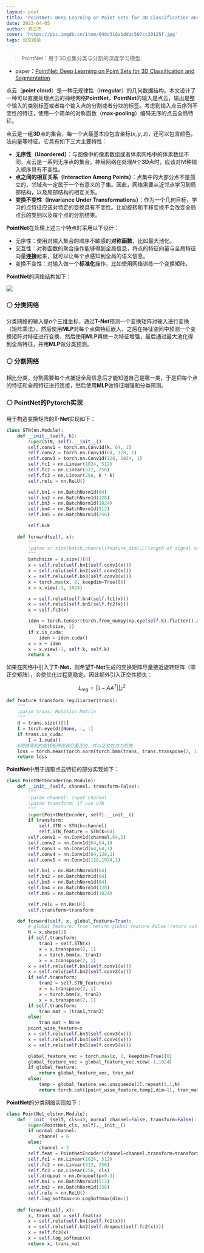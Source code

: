 ```yaml
---
layout: post
title: 'PointNet: Deep Learning on Point Sets for 3D Classification and Segmentation'
date: 2023-04-05
author: 郑之杰
cover: 'https://pic.imgdb.cn/item/649d316a1ddac507cc30125f.jpg'
tags: 论文阅读
---
```


> PointNet：用于3D点集分类与分割的深度学习模型.

- paper：[PointNet: Deep Learning on Point Sets for 3D Classification and Segmentation](https://arxiv.org/abs/1612.00593)

点云（**point cloud**）是一种无规律性（**irregular**）的几何数据结构。本文设计了一种可以直接处理点云的神经网络**PointNet**，**PointNet**的输入是点云，输出是整个输入的类别标签或者每个输入点的分割或者分块的标签。考虑到输入点云序列不变性的特征，使用一个简单的对称函数（**max-pooling**）编码无序的点云全局特征。

点云是一组**3D**点的集合，每一个点最基本应包含坐标$(x,y,z)$，还可以包含颜色，法向量等特征。它具有如下三大主要特性：
- **无序性（Unordered）**：与图像中的像素数组或者体素网格中的体素数组不同，点云是一系列无序点的集合。神经网络在处理$N$个**3D**点时，应该对$N!$种输入顺序具有不变性。
- **点之间的相互关系（Interaction Among Points）**：点集中的大部分点不是孤立的，邻域点一定属于一个有意义的子集。因此，网络需要从近邻点学习到局部结构，以及局部结构的相互关系。
- **变换不变性（Invariance Under Transformations）**：作为一个几何目标，学习的点特征应该对特定的变换具有不变性。比如旋转和平移变换不会改变全局点云的类别以及每个点的分割结果。

**PointNet**在处理上述三个特点时采用以下设计：
- 无序性：使用对输入集合的顺序不敏感的**对称函数**，比如最大池化。
- 交互性：对称函数的聚合操作能够得到全局信息，将点的特征向量与全局特征向量**连接**起来，就可以让每个点感知到全局的语义信息。
- 变换不变性：对输入做一个**标准化**操作，比如使用网络训练一个变换矩阵。

**PointNet**的网络结构如下：

![](https://pic.imgdb.cn/item/649d318c1ddac507cc304a37.jpg)

### ⚪ 分类网络

分类网络的输入是$n$个三维坐标，通过**T-Net**预测一个变换矩阵对输入进行变换（矩阵乘法），然后使用**MLP**对每个点做特征嵌入，之后在特征空间中预测一个变换矩阵对特征进行变换，然后使用**MLP**再做一次特征增强，最后通过最大池化得到全局特征，并用**MLP**做分类预测。

### ⚪ 分割网络

相比分类，分割需要每个点捕捉全局信息后才能知道自己是哪一类，于是把每个点的特征和全局特征进行连接，然后使用**MLP**做特征增强和分类预测。

### ⚪ PointNet的Pytorch实现

用于构造变换矩阵的**T-Net**实现如下：

```python
class STN(nn.Module):
    def __init__(self, k):
        super(STN, self).__init__()
        self.conv1 = torch.nn.Conv1d(k, 64, 1)
        self.conv2 = torch.nn.Conv1d(64, 128, 1)
        self.conv3 = torch.nn.Conv1d(128, 1024, 1)
        self.fc1 = nn.Linear(1024, 512)
        self.fc2 = nn.Linear(512, 256)
        self.fc3 = nn.Linear(256, k * k)
        self.relu = nn.ReLU()

        self.bn1 = nn.BatchNorm1d(64)
        self.bn2 = nn.BatchNorm1d(128)
        self.bn3 = nn.BatchNorm1d(1024)
        self.bn4 = nn.BatchNorm1d(512)
        self.bn5 = nn.BatchNorm1d(256)

        self.k=k
        
    def forward(self, x):
        """
        :param x: size[batch,channel(feature_dim),L(length of signal sequence)]
        """
        batchsize = x.size()[0]
        x = self.relu(self.bn1(self.conv1(x)))
        x = self.relu(self.bn2(self.conv2(x)))
        x = self.relu(self.bn3(self.conv3(x)))
        x = torch.max(x, 2, keepdim=True)[0]
        x = x.view(-1, 1024)

        x = self.relu4(self.bn4(self.fc1(x)))
        x = self.relu5(self.bn5(self.fc2(x)))
        x = self.fc3(x)

        iden = torch.tensor(torch.from_numpy(np.eye(self.k).flatten().astype(np.float32))).view(1, self.k**2).repeat(
            batchsize, 1)
        if x.is_cuda:
            iden = iden.cuda()
        x = x + iden
        x = x.view(-1, self.k, self.k)
        return x
```

如果在网络中引入了**T-Net**，则希望**T-Net**生成的变换矩阵尽量接近旋转矩阵（即正交矩阵），会使优化过程更稳定。因此额外引入正交性损失：

$$
L_{reg} = ||I-AA^T||_F^2
$$

```python
def feature_transform_reguliarzer(trans):
    """
    :param trans: Rotation Matrix
    """
    d = trans.size()[1]
    I = torch.eye(d)[None, :, :]
    if trans.is_cuda:
        I = I.cuda()
    #网络得到的旋转矩阵应该尽量正交，并以正交性作为损失
    loss = torch.mean(torch.norm(torch.bmm(trans, trans.transpose(2, 1)) - I, dim=(1, 2)))
    return loss
```

**PointNet**中用于提取点云特征的部分实现如下：

```python
class PointNetEncoder(nn.Module):
    def __init__(self, channel, transform=False):
        """
        :param channel: input channel
        :param transform: if use STN
        """
        super(PointNetEncoder, self).__init__()
        if transform:
            self.STN = STN(k=channel)
            self.STN_feature = STN(k=64)
        self.conv1 = nn.Conv1d(channel,64,1)
        self.conv2 = nn.Conv1d(64,64,1)
        self.conv3 = nn.Conv1d(64,64,1)
        self.conv4 = nn.Conv1d(64,128,1)
        self.conv5 = nn.Conv1d(128,1024,1)

        self.bn1 = nn.BatchNorm1d(64)
        self.bn2 = nn.BatchNorm1d(64)
        self.bn3 = nn.BatchNorm1d(64)
        self.bn4 = nn.BatchNorm1d(128)
        self.bn5 = nn.BatchNorm1d(1024)

        self.relu = nn.ReLU()
        self.transform=transform

    def forward(self, x, global_feature=True):
        # global_feature: True：return global_feature False：return cat(points_feature,global_feature)
        N = x.shape[2]
        if self.transform:
            tran1 = self.STN(x)
            x = x.transpose(2, 1)
            x = torch.bmm(x, tran1)
            x = x.transpose(2, 1)
        x = self.relu(self.bn1(self.conv1(x)))
        x = self.relu(self.bn2(self.conv2(x)))
        if self.transform:
            tran2 = self.STN_feature(x)
            x = x.transpose(2, 1)
            x = torch.bmm(x, tran2)
            x = x.transpose(2, 1)
        if self.transform:
            tran_mat = (tran1,tran2)
        else:
            tran_mat = None
        point_wise_feature=x
        x = self.relu(self.bn3(self.conv3(x)))
        x = self.relu(self.bn4(self.conv4(x)))
        x = self.relu(self.bn5(self.conv5(x)))

        global_feature_vec = torch.max(x, 2, keepdim=True)[0]
        global_feature_vec = global_feature_vec.view(-1,1024)
        if global_feature:
            return global_feature_vec, tran_mat
        else:
            temp = global_feature_vec.unsqueeze(2).repeat(1,1,N)
            return torch.cat([point_wise_feature,temp],dim=1), tran_mat
```

**PointNet**的分类网络实现如下：

```python
class PointNet_cls(nn.Module):
    def __init__(self, cls=40, normal_channel=False, transform=False):
        super(PointNet_cls, self).__init__()
        if normal_channel:
            channel = 6
        else:
            channel = 3
        self.feat = PointNetEncoder(channel=channel,transform=transform)
        self.fc1 = nn.Linear(1024, 512)
        self.fc2 = nn.Linear(512, 256)
        self.fc3 = nn.Linear(256, cls)
        self.dropout = nn.Dropout(p=0.3)
        self.bn1 = nn.BatchNorm1d(512)
        self.bn2 = nn.BatchNorm1d(256)
        self.relu = nn.ReLU()
        self.log_softmax=nn.LogSoftmax(dim=1)
        
    def forward(self, x):
        x, trans_mat = self.feat(x)
        x = self.relu(self.bn1(self.fc1(x)))
        x = self.relu(self.bn2(self.dropout(self.fc2(x))))
        x = self.fc3(x)
        x = self.log_softmax(x)
        return x, trans_mat
```